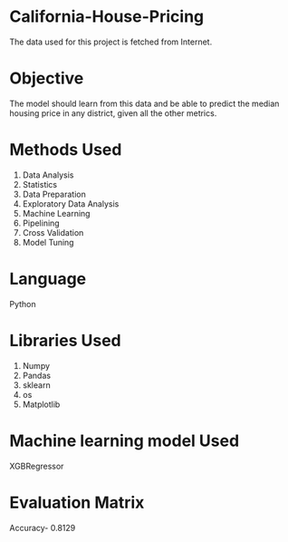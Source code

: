 # California-House-Pricing
The data used for this project is fetched from Internet.

# Objective
The model should learn from this data and be able to predict the median housing price in any district, given all the other metrics.

# Methods Used
1. Data Analysis
2. Statistics
3. Data Preparation
4. Exploratory Data Analysis
5. Machine Learning
6. Pipelining
7. Cross Validation
8. Model Tuning
   

# Language
Python

# Libraries Used
1. Numpy
2. Pandas
3. sklearn
4. os
5. Matplotlib

# Machine learning model Used
XGBRegressor 

# Evaluation Matrix
Accuracy- 0.8129
